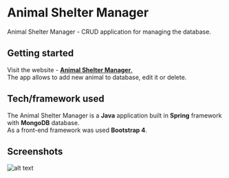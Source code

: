 # Animal Shelter Manager
Animal Shelter Manager - CRUD application for managing the database.
## Getting started
Visit the website - [**Animal Shelter Manager**.](https://animal-shelter-manager.herokuapp.com/) </br>
The app allows to add new animal to database, edit it or delete. 
## Tech/framework used
The Animal Shelter Manager is a **Java** application built in **Spring** framework with **MongoDB** database.</br>
As a front-end framework was used **Bootstrap 4**.
## Screenshots
![alt text](https://res.cloudinary.com/papatki/image/upload/v1543576848/Screenshot_from_2018-11-30_12-02-49.png)
